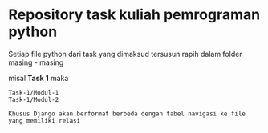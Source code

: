 # Repository task kuliah pemrograman python
Setiap file python dari task yang dimaksud tersusun rapih dalam folder masing - masing

misal **Task 1** maka

```
Task-1/Modul-1
Task-1/Modul-2

Khusus Django akan berformat berbeda dengan tabel navigasi ke file yang memiliki relasi
